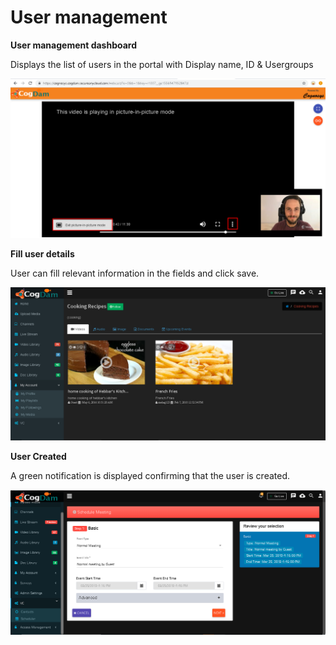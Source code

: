 # User management

**User management dashboard**

Displays the list of users in the portal with Display name, ID & Usergroups

![](../../.gitbook/assets/image%20%28139%29.png)

**Fill user details**

User can fill relevant information in the fields and click save.

![](../../.gitbook/assets/image%20%2828%29.png)

**User Created**

A green notification is displayed confirming that the user is created.

![](../../.gitbook/assets/image%20%28138%29.png)

